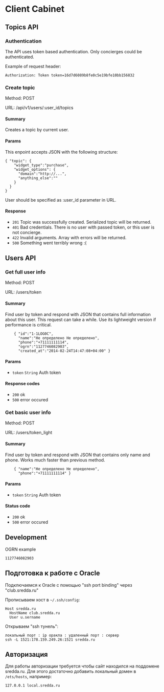 # Client Cabinet

## Topics API

### Authentication

The API uses token based authentication. Only concierges could be authenticated.

Example of request header:

    Authorization: Token token=16d7d6089b8fe0c5e19bfe10bb156832

### Create topic

Method: POST

URL: /api/v1/users/:user_id/topics

#### Summary

Creates a topic by current user.

#### Params

This enpoint accepts JSON with the following structure:

    { "topic": {
        "widget_type":"purchase",
        "widget_options": {
          "domain":"http://...",
          "anything_else":""
        }
      }
    }

User should be specified as :user_id parameter in URL.

#### Response

* `201` Topic was successfully created. Serialized topic will be returned.
* `401` Bad credentials. There is no user with passed token, or this user is not concierge.
* `422` Invalid arguments. Array with errors will be returned.
* `500` Something went terribly wrong :(

## Users API

### Get full user info

Method: POST

URL: /users/token

#### Summary

Find user by token and respond with JSON that contains full information about this user. This request can take a while. Use its lightweight version if performance is critical.

        { "id":"1-1LOG0C",
          "name":"Не определено Не определено",
          "phone":"+71111111114",
          "ogrn":"1127746082903",
          "created_at":"2014-02-24T14:47:08+04:00" }

#### Params

* `token`   `String`    Auth token

#### Response codes
* `200`   ok
* `500`   error occured

### Get basic user info

Method: POST

URL: /users/token_light

#### Summary

Find user by token and respond with JSON that contains only name and phone. Works much faster than previous method.

        { "name":"Не определено Не определено",
          "phone":"+71111111114" }

#### Params

* `token`   `String`    Auth token

#### Status code
* `200`   ok
* `500`   error occured

## Development

OGRN example

    1127746082903

## Подготовка к работе с Oracle

Подключаемся к Oracle с помощью "ssh port binding" через "club.sredda.ru"

Прописываем хост в `~/.ssh/config`:

    Host sredda.ru
      HostName club.sredda.ru
      User u.sername

Открываем "ssh тунель":

    локальный порт : ip оракла : удаленный порт : сервер
    ssh -L 1521:178.159.249.26:1521 sredda.ru

## Авторизация

Для работы авторизации требуется чтобы сайт находился на поддомене sredda.ru.
Для этого достаточно добавить локальный домен в `/ets/hosts`, например:

    127.0.0.1 local.sredda.ru